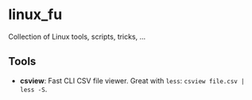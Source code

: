 # linux_fu
Collection of Linux tools, scripts, tricks, ...

## Tools

* **csview**: Fast CLI CSV file viewer. Great with `less`: `csview file.csv | less -S`.
